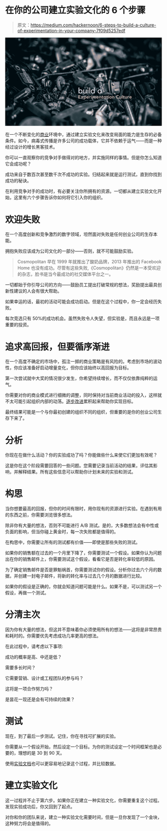 # 在你的公司建立实验文化的 6 个步骤

> 原文：<https://medium.com/hackernoon/6-steps-to-build-a-culture-of-experimentation-in-your-company-7f09d5257edf>

![](img/b9abfbfe73ab883ebb7122955a5f7a2b.png)

在一个不断变化的[商业](https://hackernoon.com/tagged/business)环境中，通过建立实验文化来改变局面的能力是生存的必备条件。如今，病毒式传播是许多公司的成功载体，它并不依赖于运气——而是一种经过设计的增长黑客技术。

你可以一直观察你的竞争对手做得对的地方，并实施同样的事情。但是你怎么知道它会成功呢？

成功来自于数百次甚至数千次不成功的实验。归结起来就是运行测试，直到你找到成功的秘诀。

在利用竞争对手的成功时，有必要关注你所拥有的资源。一切都从建立实验文化开始，这里有六个步骤告诉你如何将它引入你的组织。

# **欢迎失败**

在一个高度创新和竞争激烈的数字领域，坦然面对失败是任何创业公司的生存本能。

拥抱失败应该成为公司文化的一部分——否则，就不可能鼓励实验。

> Cosmopolitan 早在 1999 年就推出了酸奶品牌，2013 年推出的 Facebook Home 也没有成功。尽管有这些失败,《Cosmopolitan》仍然是一本受欢迎的杂志，脸书是当今最成功的社交媒体平台之一。

一切都始于你引导公司的方向——鼓励员工提出打破常规的想法，奖励提出最具创新性建议的人会有很大帮助。

如果幸运的话，最初的活动可能会成功启动。但是在这个过程中，你一定会经历失败。

每次竞选只有 50%的成功机会。虽然失败令人失望，但实验是，而且永远是一项重要的投资。

# **追求高回报，但要循序渐进**

在一个高度不确定的市场中，孤注一掷的商业策略是有风险的。考虑到市场的波动性，你应该准备好启动增量变化，但你应该始终以高回报为目标。

第一次尝试就中大奖的情况很少发生，你希望持续增长，而不仅仅依靠纯粹的运气。

你需要对你的商业模式进行细微的调整，同时保持对当前商业活动的投入，这样就不太可能引起组织内部的动荡。[逐步改进](http://www.innovationmanagement.se/2015/11/18/business-model-commitment-and-experimentation/)累积起来帮助你实现目标。

最终结果可能是一个与你最初创建的组织不同的组织，但重要的是你的创业公司生存下来了。

# **分析**

你现在在做什么活动？你的实验成功了吗？你能做些什么来使它们更加有效呢？

这是你在这个阶段需要回答的一些问题。您需要记录当前活动的结果，评估其影响，并解释结果。所有这些信息可以帮助你计划未来的实验和测试。

# **构思**

当你想要最高的回报，但你的时间有限时，用你现有的资源进行实验。在遇到有用的东西之前，你需要浏览很多想法。

除非你有大量的想法，否则不可能进行 A/B 测试。是的，大多数想法会有中性或负面的影响，但当你碰上黄金时，每一次失败都是值得的。

在构思中，你需要让所有的测试都有价值——即使是那些失败的测试。

如果你的销售额在过去的一个月里下降了，你需要测试一个假设。如果你认为问题出在你的销售邮件上，你需要测试这个假设，看看它是否是转化率较低的原因。

为了确定销售邮件是否是罪魁祸首，你需要测试你的假设。分析你过去六个月的数据，并创建一封电子邮件，将新的转化率与过去几个月的数据进行比较。

如果你的假设是正确的，你就会知道问题可能是什么。如果不是，可以测试另一个假设，再做一个测试。

# **分清主次**

因为你有大量的想法，但这并不意味着你必须使用所有的想法——这将是非常昂贵和耗时的。你需要优先考虑成功几率更高的想法。

在此过程中，请考虑以下事项:

成功的概率是高、中还是低？

需要多长时间？

它需要营销、设计或工程团队的参与吗？

这将是一项合作努力吗？

是昙花一现还是会有可持续的效果？

# **测试**

现在，到了最后一步测试。记住，你在寻找可扩展的实验。

你需要从一个假设开始，然后设定一个目标。为你的测试设定一个时间框架也是必要的，理想的是 30 到 90 天。

使用[实验文档](https://www.dropbox.com/s/cs589xxrx9y51by/Growth%20Marketing%20Experiments%20Template%20.xlsx?dl=0)也可以更容易地记录这个过程，并比较数据。

# **建立实验文化**

这一过程并不止于第六步。如果你正在建立一种实验文化，你需要重复这个过程。发现实验成功后，你又回到了起点。

对你和你的团队来说，建立一种实验文化需要时间，但是一旦你发现了一个金块，这种努力将会是值得的。